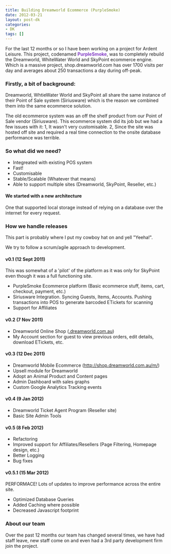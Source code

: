 ```yaml
---
title: Building Dreamworld Ecommerce (PurpleSmoke)
date: 2012-03-21
layout: post-dk
categories:
- DK
tags: []
---
```


<p>
	For the last 12 months or so I have been working on a project for Ardent Leisure.
	This project, codenamed <strong style="color:#843DC6;">PurpleSmoke</strong>, was to completely rebuild the Dreamworld, WhiteWater World and SkyPoint ecommerce engine.
	Which is a massive project, shop.dreamworld.com has over 1700 visits per day and averages about 250 transactions a day during off-peak.
</p>

<h3>Firstly, a bit of background:</h3>
<p>Dreamworld, WhtieWater World and SkyPoint all share the same instance of their Point of Sale system (Siriusware) which is the reason we combined them into the same ecommerce solution.</p>
<p>The old ecommerce system was an off the shelf product from our Point of Sale vendor (Siriusware). This ecommerce system did its job but we had a few issues with it: 1, It wasn't very customisable. 2, Since the site was hosted off site and required a real time connection to the onsite database performance was terrible.</p>

<h3>So what did we need?</h3>
<ul>
    <li>Integreated with existing POS system</li>
    <li>Fast!</li>
    <li>Customisable</li>
    <li>Stable/Scalable (Whatever that means)</li>
	<li>Able to support multiple sites (Dreamworld, SkyPoint, Reseller, etc.)
</ul>

<h4>We started with a new architecture</h4>
<p>One that supported local storage instead of relying on a database over the internet for every request.</p>

<h3>How we handle releases</h3>
<p>This part is probably where I put my cowboy hat on and yell "Yeeha!".</p>
<p>We try to follow a scrum/agile approach to development.</p>

<h4>v0.1 (12 Sept 2011)</h4>
<p>This was somewhat of a 'pilot' of the platform as it was only for SkyPoint even though it was a full functioning site.</p>
<ul>
	<li>PurpleSmoke Ecommerce platform (Basic ecommerce stuff, items, cart, checkout, payment, etc.)</li>
	<li>Siriusware Integration. Syncing Guests, Items, Accounts. Pushing transactions into POS to generate barcoded ETickets for scanning</li>
	<li>Support for Affiliates</li>
</ul>

<h4>v0.2 (7 Nov 2011)</h4>
<ul>
	<li>Dreamworld Online Shop (<a href="https://shop.dreamworld.com.au">.dreamworld.com.au</a>)</li>
	<li>My Account section for guest to view previous orders, edit details, download ETickets, etc.</li>
</ul>

<h4>v0.3 (12 Dec 2011)</h4>
<ul>
	<li>Dreamworld Mobile Ecommerce (<a href="http://shop.dreamworld.com.au/m/">http://shop.dreamworld.com.au/m/</a>)</li>
	<li>Upsell module for Dreamworld</li>
	<li>Adopt an Animal Product and Content pages</li>
	<li>Admin Dashboard with sales graphs</li>
	<li>Custom Google Analytics Tracking events</li>
</ul>

<h4>v0.4 (9 Jan 2012)</h4>
<ul>
	<li>Dreamworld Ticket Agent Program (Reseller site)</li>
	<li>Basic Site Admin Tools</li>
</ul>

<h4>v0.5 (8 Feb 2012)</h4>
<ul>
	<li>Refactoring</li>
	<li>Improved support for Affiliates/Resellers (Page Filtering, Homepage design, etc.)</li>
	<li>Better Logging</li>
	<li>Bug fixes</li>
</ul>

<h4>v0.5.1 (15 Mar 2012)</h4>
<p>PERFORMACE! Lots of updates to improve performance across the entire site.</p>
<ul>
	<li>Optimized Database Queries</li>
	<li>Added Caching where possible</li>
	<li>Decreased Javascript footprint</li>
</ul>

<h3>About our team</h3>
<p>Over the past 12 months our team has changed several times, we have had staff leave, new staff come on and even had a 3rd party development firm join the project.</p>

